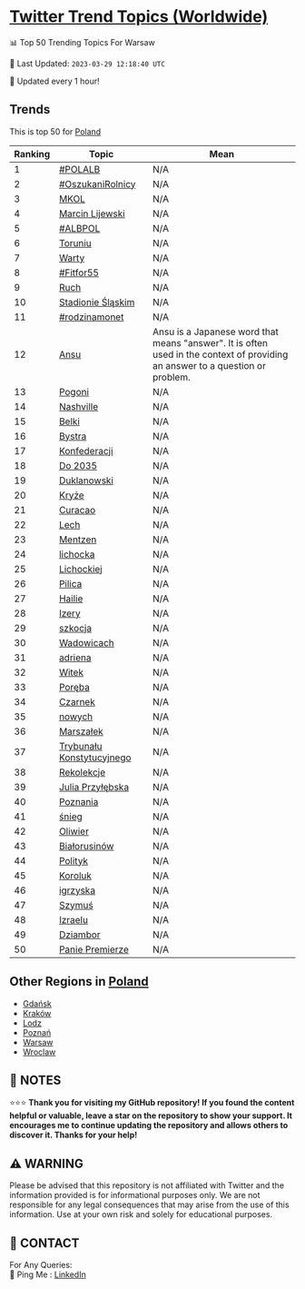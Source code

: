 [Twitter Trend Topics (Worldwide)](https://github.com/ErcinDedeoglu/Twitter-Trend-Topics)
==========


📊 Top 50 Trending Topics For Warsaw

📆 Last Updated: `2023-03-29 12:18:40 UTC`

🔧 Updated every 1 hour!


## Trends

This is top 50 for [Poland](</Poland>)

| Ranking | Topic | Mean |
| ------- | ------------ | ------------ |
| 1 | [#POLALB](http://twitter.com/search?q=%23POLALB) | N/A |
| 2 | [#OszukaniRolnicy](http://twitter.com/search?q=%23OszukaniRolnicy) | N/A |
| 3 | [MKOL](http://twitter.com/search?q=MKOL) | N/A |
| 4 | [Marcin Lijewski](http://twitter.com/search?q=Marcin+Lijewski) | N/A |
| 5 | [#ALBPOL](http://twitter.com/search?q=%23ALBPOL) | N/A |
| 6 | [Toruniu](http://twitter.com/search?q=Toruniu) | N/A |
| 7 | [Warty](http://twitter.com/search?q=Warty) | N/A |
| 8 | [#Fitfor55](http://twitter.com/search?q=%23Fitfor55) | N/A |
| 9 | [Ruch](http://twitter.com/search?q=Ruch) | N/A |
| 10 | [Stadionie Śląskim](http://twitter.com/search?q=Stadionie+%c5%9al%c4%85skim) | N/A |
| 11 | [#rodzinamonet](http://twitter.com/search?q=%23rodzinamonet) | N/A |
| 12 | [Ansu](http://twitter.com/search?q=Ansu) | Ansu is a Japanese word that means "answer". It is often used in the context of providing an answer to a question or problem. |
| 13 | [Pogoni](http://twitter.com/search?q=Pogoni) | N/A |
| 14 | [Nashville](http://twitter.com/search?q=Nashville) | N/A |
| 15 | [Belki](http://twitter.com/search?q=Belki) | N/A |
| 16 | [Bystra](http://twitter.com/search?q=Bystra) | N/A |
| 17 | [Konfederacji](http://twitter.com/search?q=Konfederacji) | N/A |
| 18 | [Do 2035](http://twitter.com/search?q=Do+2035) | N/A |
| 19 | [Duklanowski](http://twitter.com/search?q=Duklanowski) | N/A |
| 20 | [Kryże](http://twitter.com/search?q=Kry%c5%bce) | N/A |
| 21 | [Curacao](http://twitter.com/search?q=Curacao) | N/A |
| 22 | [Lech](http://twitter.com/search?q=Lech) | N/A |
| 23 | [Mentzen](http://twitter.com/search?q=Mentzen) | N/A |
| 24 | [lichocka](http://twitter.com/search?q=lichocka) | N/A |
| 25 | [Lichockiej](http://twitter.com/search?q=Lichockiej) | N/A |
| 26 | [Pilica](http://twitter.com/search?q=Pilica) | N/A |
| 27 | [Hailie](http://twitter.com/search?q=Hailie) | N/A |
| 28 | [Izery](http://twitter.com/search?q=Izery) | N/A |
| 29 | [szkocja](http://twitter.com/search?q=szkocja) | N/A |
| 30 | [Wadowicach](http://twitter.com/search?q=Wadowicach) | N/A |
| 31 | [adriena](http://twitter.com/search?q=adriena) | N/A |
| 32 | [Witek](http://twitter.com/search?q=Witek) | N/A |
| 33 | [Poręba](http://twitter.com/search?q=Por%c4%99ba) | N/A |
| 34 | [Czarnek](http://twitter.com/search?q=Czarnek) | N/A |
| 35 | [nowych](http://twitter.com/search?q=nowych) | N/A |
| 36 | [Marszałek](http://twitter.com/search?q=Marsza%c5%82ek) | N/A |
| 37 | [Trybunału Konstytucyjnego](http://twitter.com/search?q=Trybuna%c5%82u+Konstytucyjnego) | N/A |
| 38 | [Rekolekcje](http://twitter.com/search?q=Rekolekcje) | N/A |
| 39 | [Julia Przyłębska](http://twitter.com/search?q=Julia+Przy%c5%82%c4%99bska) | N/A |
| 40 | [Poznania](http://twitter.com/search?q=Poznania) | N/A |
| 41 | [śnieg](http://twitter.com/search?q=%c5%9bnieg) | N/A |
| 42 | [Oliwier](http://twitter.com/search?q=Oliwier) | N/A |
| 43 | [Białorusinów](http://twitter.com/search?q=Bia%c5%82orusin%c3%b3w) | N/A |
| 44 | [Polityk](http://twitter.com/search?q=Polityk) | N/A |
| 45 | [Koroluk](http://twitter.com/search?q=Koroluk) | N/A |
| 46 | [igrzyska](http://twitter.com/search?q=igrzyska) | N/A |
| 47 | [Szymuś](http://twitter.com/search?q=Szymu%c5%9b) | N/A |
| 48 | [Izraelu](http://twitter.com/search?q=Izraelu) | N/A |
| 49 | [Dziambor](http://twitter.com/search?q=Dziambor) | N/A |
| 50 | [Panie Premierze](http://twitter.com/search?q=Panie+Premierze) | N/A |



## Other Regions in [Poland](</Poland>)

* [Gdańsk](</Poland/Gdańsk.md>)
* [Kraków](</Poland/Kraków.md>)
* [Lodz](</Poland/Lodz.md>)
* [Poznań](</Poland/Poznań.md>)
* [Warsaw](</Poland/Warsaw.md>)
* [Wroclaw](</Poland/Wroclaw.md>)



## 📝 NOTES

⭐⭐⭐ **Thank you for visiting my GitHub repository! If you found the content helpful or valuable, leave a star on the repository to show your support. It encourages me to continue updating the repository and allows others to discover it. Thanks for your help!**


## ⚠️ WARNING

Please be advised that this repository is not affiliated with Twitter and the information provided is for informational purposes only. We are not responsible for any legal consequences that may arise from the use of this information. Use at your own risk and solely for educational purposes.


## 📨 CONTACT

 For Any Queries:  
            🏓 Ping Me : [LinkedIn](https://www.linkedin.com/in/ercindedeoglu/)
